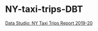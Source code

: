 # NY-taxi-trips-DBT

<a href="https://datastudio.google.com/s/pBqcRYgQOW4" target="_blank">Data Studio: NY Taxi Trips Report 2019-20</a>
